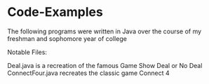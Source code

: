 # Code-Examples
The following programs were written in Java over the course of my freshman and sophomore year of college

Notable Files:

Deal.java is a recreation of the famous Game Show Deal or No Deal
ConnectFour.java recreates the classic game Connect 4
